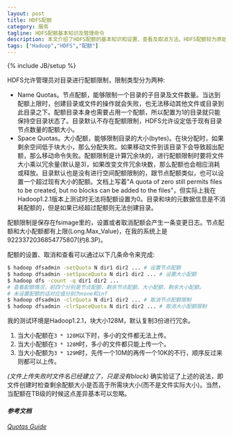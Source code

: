```yaml
---
layout: post
title: HDFS配额
category: 服务
tagline: HDFS配额基本知识及管理命令
description: 本文介绍了HDFS配额的基本知识和设置、查看及取消方法。HDFS配额较为原始简单，不过能够满足一般需求，可根据情况使用。
tags: ["Hadoop","HDFS","配额"]
---
```

{% include JB/setup %}

HDFS允许管理员对目录进行配额限制，限制类型分为两种:

* Name Quotas。节点配额，能够限制一个目录的子目录及文件数量。当达到配额上限时，创建目录或文件的操作就会失败，也无法移动其他文件或目录到此目录之下。配额目录本身也需要占用一个配额，所以配置为1的目录就只能保持空目录状态了。目录默认不存在配额限制，HDFS允许设定低于现有目录节点数量的配额大小。
* Space Quotas。大小配额，能够限制目录的大小(bytes)。在块分配时，如果剩余空间低于块大小，那么分配失败。如果移动文件到该目录下会导致超出配额，那么移动命令失败。配额限制是计算冗余块的，进行配额限制时要将文件大小乘以冗余量(默认是3)，如果改变文件冗余块数，那么配额也会相应消耗或释放。目录默认也是没有进行空间配额限制的，跟节点配额类似，也可以设置一个超过现有大小的配额。文档上写着"A quota of zero still permits files to be created, but no blocks can be added to the
    files"，但实际上我在Hadoop1.2.1版本上测试时无法将配额设置为0。目录和块的元数据信息是不消耗配额的，但是如果已经超过配额则无法创建目录。

配额限制是保存在fsimage里的，设置或者取消配额会产生一条变更日志。节点配额和大小配额都有上限(Long.Max_Value)，在我的系统上是9223372036854775807(约8.3P)。

配额的设置、取消和查看可以通过以下几条命令来完成:

```sh
$ hadoop dfsadmin -setQuota N dir1 dir2 ... # 设置节点配额
$ hadoop dfsadmin -setSpaceQuota N dir1 dir2 ... # 设置大小配额
$ hadoop dfs -count -q dir1 dir2 ...
# 查看配额情况，前四个分别是节点配额、剩余节点配额、大小配额，剩余大小配额。
# 未设置配额的话对应值分别为none和inf
$ hadoop dfsadmin -clrQuota N dir1 dir2 ... # 取消节点配额限制
$ hadoop dfsadmin -clrSpaceQuota N dir1 dir2 ... # 取消大小配额限制
```

我的测试环境是Hadoop1.2.1，块大小128M，默认复制3份进行冗余。

1. 当大小配额在`3 * 128M`以下时，多小的文件都无法上传。
2. 当大小配额在`3 * 128M`时，多小的文件都只能上传一个。
3. 当大小配额为`3 * 129M`时，先传一个10M的再传一个10K的不行，顺序反过来则都可以上传。

*(文件上传失败时文件名已经建立了，只是没有block)*
确实验证了上述的说法，即文件创建时检查剩余配额大小是否高于所需块大小(而不是文件实际大小)。当然，当配额在TB级的时候这点差异基本可以忽略。

#### *参考文档*
*[Quotas Guide](http://hadoop.apache.org/docs/r1.2.1/hdfs_quota_admin_guide.html)*
